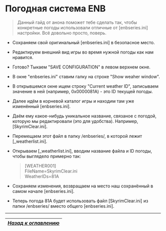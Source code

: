 # Погодная система ENB

> Данный гайд от анона поможет тебе сделать так, чтобы конкретные погоды использовали отличные от [enbseries.ini] настройки. Всё довольно просто, поверь.

+ Сохраняем свой оригинальный [enbseries.ini] в безопасное место.
+ Редактируем внешний вид игры во время нужной погоды как нам нравится.
+ Готово? Тыкаем "SAVE CONFIGURATION" в левом верхнем окне.
+ В окне "enbseries.ini" ставим галку на строке "Show weaher window".
+ В открывшемся окне ищем строку "Current weather ID", записываем значение в ней (например, 0x0000081A) - это ID текущей погоды.
+ Далее идём в корневой каталог игры и находим там уже изменённый [enbseries.ini].
+ Даём ему какое-нибудь уникальное название, связаное с погодой, которую мы редактировали (это для удобства). Например, [SkyrimClear.ini].
+ Перемещаем этот файл в папку /enbseries/, в которой лежит [_weatherlist.ini].
+ Открываем [_weatherlist.ini], вводим название файла и ID погоды, чтобы выглядело примерно так:

    > [WEATHER001]  
    > FileName=SkyrimClear.ini  
    > WeatherIDs=81A

+ Сохраняем изменения, возвращаем на место наш сохранённый в самом начале [enbseries.ini].
+ Теперь погода 81A будет использовать файл [SkyrimClear.ini] из папки /enbseries/ вместо общего [enbseries.ini].

------

|[*Назад к оглавлению*](../01_Оглавление.md)|
|:---:|
